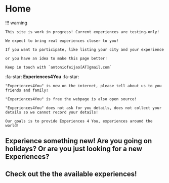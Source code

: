 # Home

!!! warning

    This site is work in progress! Current experiences are testing-only!
    
    We expect to bring real experiences closer to you!

    If you want to participate, like listing your city and your experience
    
    or you have an idea to make this page better!

    Keep in touch with `antoniofeijao[AT]gmail.com`


:fa-star: **Experiences4You** :fa-star:

`"Experiences4You" is new on the internet, please tell about us to you friends and family!`

`"Experiences4You" is free the webpage is also open source!`

`"Experiences4You" does not ask for you details, does not collect your details so we cannot record your details!`

`Our goals is to provide Experiences 4 You, experiences around the world!`

## Experience something new! Are you going on holidays? Or are you just looking for a new Experiences?

## Check out the the available experiences!


